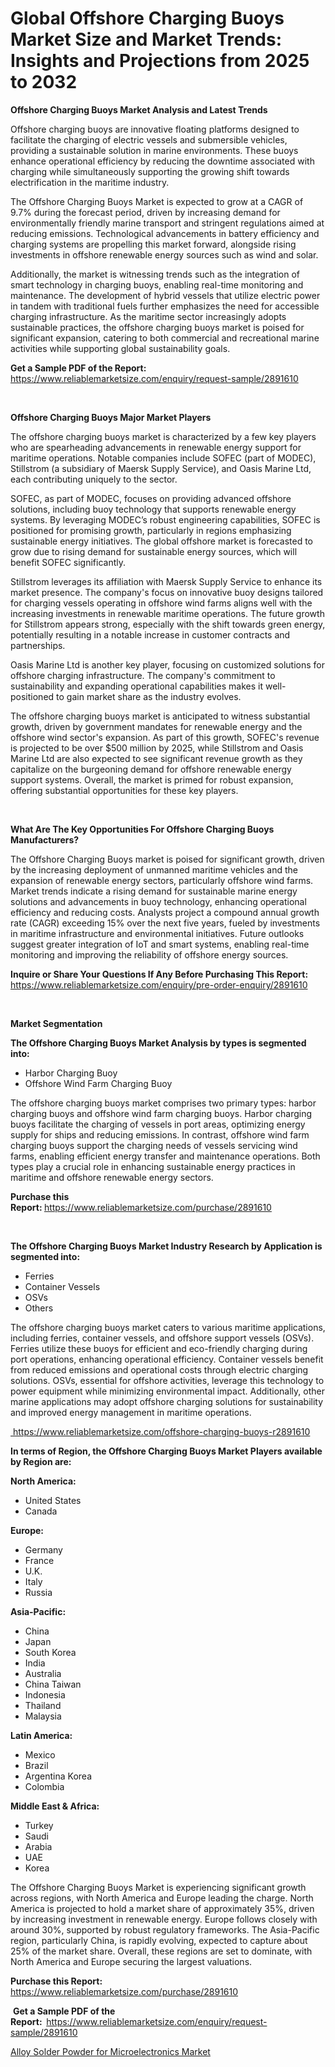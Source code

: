 <p><h1>Global Offshore Charging Buoys Market Size and Market Trends: Insights and Projections from 2025 to 2032</h1></p><p><strong>Offshore Charging Buoys Market Analysis and Latest Trends</strong></p>
<p><p>Offshore charging buoys are innovative floating platforms designed to facilitate the charging of electric vessels and submersible vehicles, providing a sustainable solution in marine environments. These buoys enhance operational efficiency by reducing the downtime associated with charging while simultaneously supporting the growing shift towards electrification in the maritime industry.</p><p>The Offshore Charging Buoys Market is expected to grow at a CAGR of 9.7% during the forecast period, driven by increasing demand for environmentally friendly marine transport and stringent regulations aimed at reducing emissions. Technological advancements in battery efficiency and charging systems are propelling this market forward, alongside rising investments in offshore renewable energy sources such as wind and solar.</p><p>Additionally, the market is witnessing trends such as the integration of smart technology in charging buoys, enabling real-time monitoring and maintenance. The development of hybrid vessels that utilize electric power in tandem with traditional fuels further emphasizes the need for accessible charging infrastructure. As the maritime sector increasingly adopts sustainable practices, the offshore charging buoys market is poised for significant expansion, catering to both commercial and recreational marine activities while supporting global sustainability goals.</p></p>
<p><strong>Get a Sample PDF of the Report:&nbsp;</strong> <a href="https://www.reliablemarketsize.com/enquiry/request-sample/2891610?utm_campaign=2457&utm_medium=2&utm_source=Github&utm_content=ia&utm_term=14032025&utm_id=offshore-charging-buoys">https://www.reliablemarketsize.com/enquiry/request-sample/2891610</a></p>
<p>&nbsp;</p>
<p><strong>Offshore Charging Buoys Major Market Players</strong></p>
<p><p>The offshore charging buoys market is characterized by a few key players who are spearheading advancements in renewable energy support for maritime operations. Notable companies include SOFEC (part of MODEC), Stillstrom (a subsidiary of Maersk Supply Service), and Oasis Marine Ltd, each contributing uniquely to the sector.</p><p>SOFEC, as part of MODEC, focuses on providing advanced offshore solutions, including buoy technology that supports renewable energy systems. By leveraging MODEC’s robust engineering capabilities, SOFEC is positioned for promising growth, particularly in regions emphasizing sustainable energy initiatives. The global offshore market is forecasted to grow due to rising demand for sustainable energy sources, which will benefit SOFEC significantly.</p><p>Stillstrom leverages its affiliation with Maersk Supply Service to enhance its market presence. The company's focus on innovative buoy designs tailored for charging vessels operating in offshore wind farms aligns well with the increasing investments in renewable maritime operations. The future growth for Stillstrom appears strong, especially with the shift towards green energy, potentially resulting in a notable increase in customer contracts and partnerships.</p><p>Oasis Marine Ltd is another key player, focusing on customized solutions for offshore charging infrastructure. The company's commitment to sustainability and expanding operational capabilities makes it well-positioned to gain market share as the industry evolves.</p><p>The offshore charging buoys market is anticipated to witness substantial growth, driven by government mandates for renewable energy and the offshore wind sector's expansion. As part of this growth, SOFEC's revenue is projected to be over $500 million by 2025, while Stillstrom and Oasis Marine Ltd are also expected to see significant revenue growth as they capitalize on the burgeoning demand for offshore renewable energy support systems. Overall, the market is primed for robust expansion, offering substantial opportunities for these key players.</p></p>
<p>&nbsp;</p>
<p><strong>What Are The Key Opportunities For Offshore Charging Buoys Manufacturers?</strong></p>
<p><p>The Offshore Charging Buoys market is poised for significant growth, driven by the increasing deployment of unmanned maritime vehicles and the expansion of renewable energy sectors, particularly offshore wind farms. Market trends indicate a rising demand for sustainable marine energy solutions and advancements in buoy technology, enhancing operational efficiency and reducing costs. Analysts project a compound annual growth rate (CAGR) exceeding 15% over the next five years, fueled by investments in maritime infrastructure and environmental initiatives. Future outlooks suggest greater integration of IoT and smart systems, enabling real-time monitoring and improving the reliability of offshore energy sources.</p></p>
<p><strong>Inquire or Share Your Questions If Any Before Purchasing This Report:</strong> <a href="https://www.reliablemarketsize.com/enquiry/pre-order-enquiry/2891610?utm_campaign=2457&utm_medium=2&utm_source=Github&utm_content=ia&utm_term=14032025&utm_id=offshore-charging-buoys">https://www.reliablemarketsize.com/enquiry/pre-order-enquiry/2891610</a></p>
<p>&nbsp;</p>
<p><strong>Market Segmentation</strong></p>
<p><strong>The Offshore Charging Buoys Market Analysis by types is segmented into:</strong></p>
<p><ul><li>Harbor Charging Buoy</li><li>Offshore Wind Farm Charging Buoy</li></ul></p>
<p><p>The offshore charging buoys market comprises two primary types: harbor charging buoys and offshore wind farm charging buoys. Harbor charging buoys facilitate the charging of vessels in port areas, optimizing energy supply for ships and reducing emissions. In contrast, offshore wind farm charging buoys support the charging needs of vessels servicing wind farms, enabling efficient energy transfer and maintenance operations. Both types play a crucial role in enhancing sustainable energy practices in maritime and offshore renewable energy sectors.</p></p>
<p><strong>Purchase this Report:&nbsp;</strong><a href="https://www.reliablemarketsize.com/purchase/2891610?utm_campaign=2457&utm_medium=2&utm_source=Github&utm_content=ia&utm_term=14032025&utm_id=offshore-charging-buoys">https://www.reliablemarketsize.com/purchase/2891610</a></p>
<p>&nbsp;</p>
<p><strong>The Offshore Charging Buoys Market Industry Research by Application is segmented into:</strong></p>
<p><ul><li>Ferries</li><li>Container Vessels</li><li>OSVs</li><li>Others</li></ul></p>
<p><p>The offshore charging buoys market caters to various maritime applications, including ferries, container vessels, and offshore support vessels (OSVs). Ferries utilize these buoys for efficient and eco-friendly charging during port operations, enhancing operational efficiency. Container vessels benefit from reduced emissions and operational costs through electric charging solutions. OSVs, essential for offshore activities, leverage this technology to power equipment while minimizing environmental impact. Additionally, other marine applications may adopt offshore charging solutions for sustainability and improved energy management in maritime operations.</p></p>
<p><a href="https://www.reliablemarketsize.com/offshore-charging-buoys-r2891610?utm_campaign=2457&utm_medium=2&utm_source=Github&utm_content=ia&utm_term=14032025&utm_id=offshore-charging-buoys">&nbsp;https://www.reliablemarketsize.com/offshore-charging-buoys-r2891610</a></p>
<p><strong>In terms of Region, the Offshore Charging Buoys Market Players available by Region are:</strong></p>
<p>
    <p> <strong> North America: </strong>
        <ul>
            <li>United States</li>
            <li>Canada</li>
        </ul>
        </p> 
    <p> <strong> Europe: </strong>
        <ul>
            <li>Germany</li>
            <li>France</li>
            <li>U.K.</li>
            <li>Italy</li>
            <li>Russia</li>
        </ul>
        </p> 
    <p> <strong> Asia-Pacific: </strong>
        <ul>
            <li>China</li>
            <li>Japan</li>
            <li>South Korea</li>
            <li>India</li>
            <li>Australia</li>
            <li>China Taiwan</li>
            <li>Indonesia</li>
            <li>Thailand</li>
            <li>Malaysia</li>
        </ul>
        </p> 
    <p> <strong> Latin America: </strong>
        <ul>
            <li>Mexico</li>
            <li>Brazil</li>
            <li>Argentina Korea</li>
            <li>Colombia</li>
        </ul>
        </p> 
    <p> <strong> Middle East & Africa: </strong>
        <ul>
            <li>Turkey</li>
            <li>Saudi</li>
            <li>Arabia</li>
            <li>UAE</li>
            <li>Korea</li>
        </ul>
    </p>
    </p>
<p><p>The Offshore Charging Buoys Market is experiencing significant growth across regions, with North America and Europe leading the charge. North America is projected to hold a market share of approximately 35%, driven by increasing investment in renewable energy. Europe follows closely with around 30%, supported by robust regulatory frameworks. The Asia-Pacific region, particularly China, is rapidly evolving, expected to capture about 25% of the market share. Overall, these regions are set to dominate, with North America and Europe securing the largest valuations.</p></p>
<p><strong>Purchase this Report: </strong><a href="https://www.reliablemarketsize.com/purchase/2891610?utm_campaign=2457&utm_medium=2&utm_source=Github&utm_content=ia&utm_term=14032025&utm_id=offshore-charging-buoys">https://www.reliablemarketsize.com/purchase/2891610</a></p>
<p>&nbsp;<strong>Get a Sample PDF of the Report:&nbsp;&nbsp;</strong><a href="https://www.reliablemarketsize.com/enquiry/request-sample/2891610?utm_campaign=2457&utm_medium=2&utm_source=Github&utm_content=ia&utm_term=14032025&utm_id=offshore-charging-buoys">https://www.reliablemarketsize.com/enquiry/request-sample/2891610</a></p>
<p><strong></strong></p>
<p><p><a href="https://github.com/cheryjhonson/Market-Research-Report-List-1/blob/main/alloy-solder-powder-for-microelectronics-market.md?utm_campaign=2457&utm_medium=2&utm_source=Github&utm_content=ia&utm_term=14032025&utm_id=offshore-charging-buoys">Alloy Solder Powder for Microelectronics Market</a></p></p>